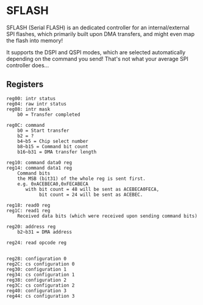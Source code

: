 # SFLASH

SFLASH (Serial FLASH) is an dedicated controller for an internal/external SPI flashes,
which primarily built upon DMA transfers, and might even map the flash into memory!

It supports the DSPI and QSPI modes, which are selected automatically depending
on the command you send! That's not what your average SPI controller does...

## Registers

```
reg00: intr status
reg04: raw intr status
reg08: intr mask
    b0 = Transfer completed

reg0C: command
    b0 = Start transfer
    b2 = ?
    b4~b5 = Chip select number
    b8~b15 = Command bit count
    b16~b31 = DMA transfer length

reg10: command data0 reg
reg14: command data1 reg
    Command bits
    the MSB (bit31) of the whole reg is sent first.
    e.g. 0xACEBECA0,0xFECABECA 
       with bit count = 48 will be sent as ACEBECA0FECA,
            bit count = 24 will be sent as ACEBEC.

reg18: read0 reg
reg1C: read1 reg
    Received data bits (which were received upon sending command bits)

reg20: address reg
    b2~b31 = DMA address

reg24: read opcode reg
    

reg28: configuration 0
reg2C: cs configuration 0
reg30: configuration 1
reg34: cs configuration 1
reg38: configuration 2
reg3C: cs configuration 2
reg40: configuration 3
reg44: cs configuration 3
```

